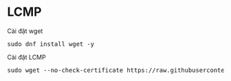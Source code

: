 # LCMP
Cài đặt wget
<pre class="EnlighterJSRAW" data-enlighter-language="generic">sudo dnf install wget -y</pre>
Cài đặt LCMP
<pre class="EnlighterJSRAW" data-enlighter-language="generic">sudo wget --no-check-certificate https://raw.githubusercontent.com/bibicadotnet/LCMP/main/setup.sh -O setup_lcmp.sh &amp;&amp; sudo chmod +x setup_lcmp.sh &amp;&amp; sudo ./setup_lcmp.sh</pre>
